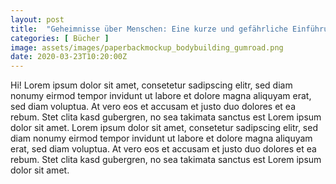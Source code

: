 ```yaml
---
layout: post
title:  "Geheimnisse über Menschen: Eine kurze und gefährliche Einführung zum Werk René Girards"
categories: [ Bücher ]
image: assets/images/paperbackmockup_bodybuilding_gumroad.png
date: 2020-03-23T10:20:00Z
---
```


Hi! Lorem ipsum dolor sit amet, consetetur sadipscing elitr, sed diam nonumy eirmod tempor invidunt ut labore et dolore magna aliquyam erat, sed diam voluptua. At vero eos et accusam et justo duo dolores et ea rebum. Stet clita kasd gubergren, no sea takimata sanctus est Lorem ipsum dolor sit amet. Lorem ipsum dolor sit amet, consetetur sadipscing elitr, sed diam nonumy eirmod tempor invidunt ut labore et dolore magna aliquyam erat, sed diam voluptua. At vero eos et accusam et justo duo dolores et ea rebum. Stet clita kasd gubergren, no sea takimata sanctus est Lorem ipsum dolor sit amet.
